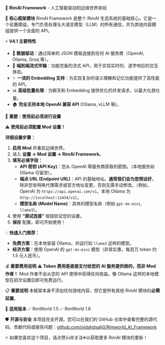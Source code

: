 🤖 **RimAI Framework** - 人工智能驱动的边缘世界体验

🔧 **核心框架模块**
RimAI Framework 是整个 RimAI 生态系统的基础核心。它是一个前置模组，专门负责处理与大语言模型（LLM）的所有通信，并为其他内容模组提供一个全面的 API。

⚡ **V4.1 主要特性**
*   🔌 **数据驱动**：通过简单的 JSON 模板连接到任何 AI 服务商（OpenAI, Ollama, Groq 等）。
*   🔄 **端到端流式传输**：功能完备的流式 API，用于实现实时的、逐字响应的交互体验。
*   ✨ **一流的 Embedding 支持**：为实现复杂的语义理解和记忆功能提供了高性能的 API。
*   📊 **高级批量处理**：为聊天和 Embedding 提供优化的并发请求，以最大化吞吐量。
*   🏠 **完全支持本地 OpenAI 兼容 API** (Ollama, vLLM 等)。

🔑 **重要：使用前必须进行设置**

⚠️ **使用前必须配置 Mod 设置！**

**详细设置步骤：**
1.  **启用 Mod** 并重启边缘世界。
2.  进入 **设置 → Mod 设置 → RimAI Framework**。
3.  **填写必填字段：**
    *   **API 密钥 (API Key)**：您从 OpenAI 等服务商获取的密钥。（本地服务如 Ollama 可留空）。
    *   **端点 URL (Endpoint URL)**：API 的基础地址。**通常我们会为您预设好**，除非您有特殊代理需求或官方地址变更，否则无需手动修改。（例如，OpenAI 为 `https://api.openai.com/v1`，本地 Ollama 为 `http://localhost:11434/v1`）。
    *   **模型名称 (Model Name)**：具体的模型名称（例如 `gpt-4o-mini`, `llama3`）。
4.  使用 **“测试连接”** 按钮验证您的设置。
5.  **保存** 配置，即可开始使用！

💡 **快速入门推荐：**
*   **免费方案**：在本地安装 Ollama，并运行如 `llama3` 这样的模型。
*   **经济方案**：使用 OpenAI 的 `gpt-4o-mini` 模型（非常实惠，每百万 token 约 1.5 元人民币）。

💰 **重要费用说明**
⚠️ **Token 费用是直接支付给您的 AI 服务提供商的，而非 Mod 作者！** Mod 作者不会从您的 API 使用中获得任何收益。像 Ollama 这样的本地模型在初次设置后即可免费运行。

📋 **重要说明**
本框架本身不添加任何游戏内容，但它是所有其他 RimAI 模块的**必需前置**。

🎯 **适用版本**
✅ RimWorld 1.5
✅ RimWorld 1.6

🛡️ **开源与安全**
本项目完全开源。您可以在我们的 GitHub 仓库中查看完整的源代码、贡献代码或报告问题：[github.com/oidahdsah0/Rimworld_AI_Framework](https://github.com/oidahdsah0/Rimworld_AI_Framework)

🔥 如果您喜欢这个项目，请点赞👍并关注➕以获取更多 RimAI 模块的更新！
